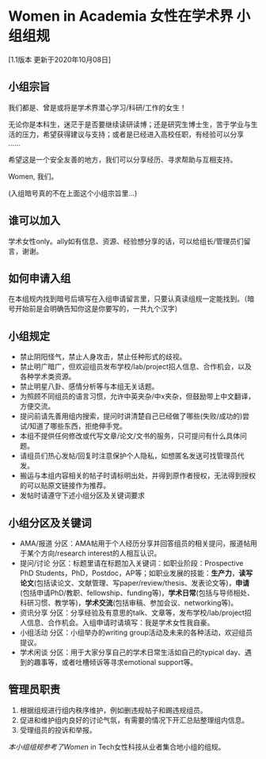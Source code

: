 # Women in Academia 女性在学术界 小组组规

[1.1版本 更新于2020年10月08日]

## 小组宗旨

我们都是、曾是或将是学术界潜心学习/科研/工作的女生！

无论你是本科生，迷茫于是否要继续读研读博；还是研究生博士生，苦于学业与生活的压力，希望获得建议与支持；或者是已经进入高校任职，有经验可以分享 ......

希望这是一个安全友善的地方，我们可以分享经历、寻求帮助与互相支持。

Women, 我们。

(入组暗号真的不在上面这个小组宗旨里...)

## 谁可以加入

学术女性only。ally如有信息、资源、经验想分享的话，可以给组长/管理员们留言，谢谢。

## 如何申请入组

在本组规内找到暗号后填写在入组申请留言里，只要认真读组规一定能找到。（暗号开始前是会明确告知你这是你要写的，一共九个汉字）

## 小组规定

- 禁止阴阳怪气，禁止人身攻击，禁止任种形式的歧视。
- 禁止明广暗广，但欢迎组员发布学校/lab/project招人信息、合作机会，以及各种学术类资源。
- 禁止明星八卦、感情分析等与本组无关话题。
- 为照顾不同组员的语言习惯，允许中英夹杂/中x夹杂，但鼓励带上中文翻译，方便交流。
- 提问前请先善用组内搜索，提问时讲清楚自己已经做了哪些(失败/成功的)尝试/知道了哪些东西，拒绝伸手党。
- 本组不提供任何修改或代写文章/论文/文书的服务，只可提问有什么具体问题。
- 请组员们热心发帖/回复时注意保护个人隐私，如想匿名发送可找管理员代发。
- 搬运与本组内容相关的帖子时请标明出处，并得到原作者授权，无法得到授权的可以贴原文链接作为推荐。
- 发帖时请遵守下述小组分区及关键词要求

## 小组分区及关键词

- AMA/报道 分区：AMA帖用于个人经历分享并回答组员的相关提问，报道帖用于某个方向/research interest的人相互认识。
- 提问/讨论 分区：标题里请在标题加入关键词：如职业阶段：Prospective PhD Students，PhD，Postdoc，AP等；如职业发展的技能：**生产力**，**读写论文**(包括读论文、文献管理、写paper/review/thesis、发表论文等)，**申请**(包括申请PhD/教职、fellowship、funding等)，**学术日常**(包括与导师相处、科研习惯、教学等)，**学术交流**(包括审稿、参加会议、networking等)。
- 资讯分享 分区：分享经验及有意思的talk、文章等，发布学校/lab/project招人信息、合作机会。入组申请时请填写：我是学术女性我自豪。
- 小组活动 分区：小组举办的writing group活动及未来的各种活动，欢迎组员提议。
- 学术闲谈 分区：用于大家分享自己的学术日常生活如自己的typical day、遇到的趣事等，或者吐槽倾诉等寻求emotional support等。

## 管理员职责

1. 根据组规进行组内秩序维护，例如删违规帖子和踢违规组员。
2. 促进和维护组内良好的讨论气氛，有需要的情况下开汇总贴整理组内信息。
3. 受理组员的投诉和举报。

*本小组组规参考了Women* in Tech女性科技从业者集合地小组的组规。
